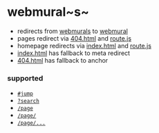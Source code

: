 # webmural~s~

- redirects from [webmurals](https://webmurals.github.io) to [webmural](https://webmural.github.io)
- pages redirect via [404.html](404.html) and [route.js](route.js)
- homepage redirects via [index.html](index.html) and [route.js](route.js)
- [index.html](index.html) has fallback to meta redirect
- [404.html](404.html) has fallback to anchor

### supported

- [`#jump`](https://webmurals.github.io#jump)
- [`?search`](https://webmurals.github.io?search)
- [`/page`](https://webmurals.github.io/page)
- [`/page/`](https://webmurals.github.io/page/)
- [`/page/...`](https://webmurals.github.io/page/...)
